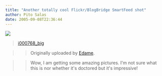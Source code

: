 ```yaml
---
title: "Another totally cool Flickr/BlogBridge SmartFeed shot"
author: Pito Salas
date: 2005-09-08T22:36:44
---
```


[![](https://i0.wp.com/static.flickr.com/29/41511313_50725fd590_m.jpg?w=584)](<http://www.flickr.com/photos/53838548@N00/41511313/>
"photo sharing")

>>

>>  
>  [i000768_big](<http://www.flickr.com/photos/53838548@N00/41511313/>)
>>

>> Originally uploaded by
[Edame](<http://www.flickr.com/people/53838548@N00/>).  
>
>>

>> Wow, I am getting some amazing pictures. I'm not sure what this is nor
whether it's doctored but it's impressive!


